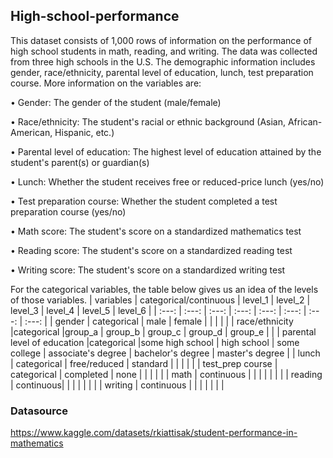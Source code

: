 ## High-school-performance
This dataset consists of 1,000 rows of information on the performance of high school students in math, reading, and writing. The data was collected from three high schools in the U.S. The demographic information includes gender, race/ethnicity, parental level of education, lunch, test preparation course. More information on the variables are:

• Gender: The gender of the student (male/female)

• Race/ethnicity: The student's racial or ethnic background (Asian, African-American, Hispanic, etc.)

• Parental level of education: The highest level of education attained by the student's parent(s) or guardian(s)

• Lunch: Whether the student receives free or reduced-price lunch (yes/no)

• Test preparation course: Whether the student completed a test preparation course (yes/no)

• Math score: The student's score on a standardized mathematics test

• Reading score: The student's score on a standardized reading test

• Writing score: The student's score on a standardized writing test

For the categorical variables, the table below gives us an idea of the levels of those variables. 
| variables | categorical/continuous | level_1 | level_2 | level_3 | level_4 | level_5 | level_6 |
| :---:   | :---: | :---: | :---: | :---: | :---: | :---: | :---: |
| gender | categorical   | male   | female   |    |     |    |     |
| race/ethnicity |categorical |group_a   | group_b   | group_c   | group_d  | group_e |     | 
| parental level of education |categorical |some high school | high school | some college | associate's degree | bachelor's degree | master's degree | 
| lunch | categorical   | free/reduced | standard |     |      |     |      |
| test_prep course | categorical | completed | none |     |     |      |      |
| math | continuous |     |      |      |      |      |      |
| reading | continuous|     |      |      |      |      |      |
| writing | continuous |     |      |      |      |      |      |

### Datasource 
https://www.kaggle.com/datasets/rkiattisak/student-performance-in-mathematics 
